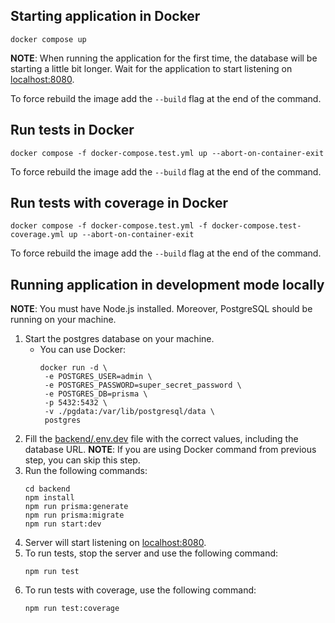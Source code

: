 ## Starting application in Docker
```shell
docker compose up
```
**NOTE**: When running the application for the first time, the database will be starting a little bit longer. Wait for the application to start listening on [localhost:8080](http://localhost:8080).

To force rebuild the image add the `--build` flag at the end of the command.

## Run tests in Docker
```shell
docker compose -f docker-compose.test.yml up --abort-on-container-exit
```
To force rebuild the image add the `--build` flag at the end of the command.

## Run tests with coverage in Docker
```shell
docker compose -f docker-compose.test.yml -f docker-compose.test-coverage.yml up --abort-on-container-exit
```
To force rebuild the image add the `--build` flag at the end of the command.

## Running application in development mode locally
**NOTE**: You must have Node.js installed. Moreover, PostgreSQL should be running on your machine.

1. Start the postgres database on your machine.
   - You can use Docker:
     ```shell
     docker run -d \
      -e POSTGRES_USER=admin \
      -e POSTGRES_PASSWORD=super_secret_password \
      -e POSTGRES_DB=prisma \
      -p 5432:5432 \
      -v ./pgdata:/var/lib/postgresql/data \
      postgres
     ```
2. Fill the [backend/.env.dev](backend/.env.dev) file with the correct values, including the database URL. **NOTE**: If you are using Docker command from previous step, you can skip this step.
3. Run the following commands:
    ```shell
    cd backend
    npm install
    npm run prisma:generate
    npm run prisma:migrate
    npm run start:dev
    ```
4. Server will start listening on [localhost:8080](http://localhost:8080).
5. To run tests, stop the server and use the following command:
    ```shell
    npm run test
    ```
6. To run tests with coverage, use the following command:
    ```shell
    npm run test:coverage
    ```

